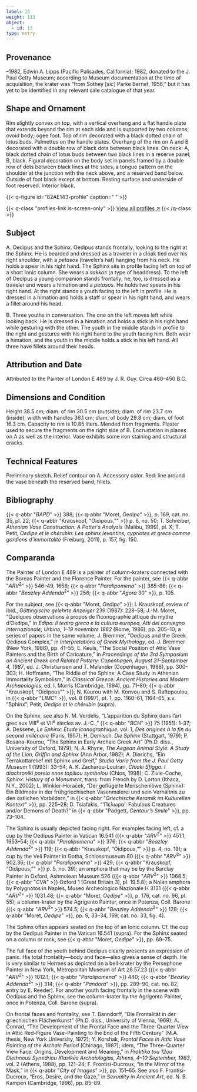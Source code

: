 ```yaml
---
label: 13
weight: 113
object:
  - id: 13
type: entry
---
```


## Provenance

–1982, Edwin A. Lipps (Pacific Palisades, California); 1982, donated to the J. Paul Getty Museum; according to Museum documentation at the time of acquisition, the krater was “from Sothey [*sic*] Parke Bernet, 1956,” but it has yet to be identified in any relevant sale catalogue of that year.

## Shape and Ornament

Rim slightly convex on top, with a vertical overhang and a flat handle plate that extends beyond the rim at each side and is supported by two columns; ovoid body; ogee foot. Top of rim decorated with a black dotted chain of lotus buds. Palmettes on the handle plates. Overhang of the rim on A and B decorated with a double row of black dots between black lines. On neck: A, black dotted chain of lotus buds between two black lines in a reserve panel; B, black. Figural decoration on the body set in panels framed by a double row of dots between black lines at the sides, a tongue pattern on the shoulder at the junction with the neck above, and a reserved band below. Outside of foot black except at bottom. Resting surface and underside of foot reserved. Interior black.

{{< q-figure id="82AE143-profile" caption=" " >}}

{{< q-class "profiles-link is-screen-only" >}}
[View all profiles ↗](/profiles/#82AE143-profile)
{{< /q-class >}}

## Subject

A. Oedipus and the Sphinx. Oedipus stands frontally, looking to the right at the Sphinx. He is bearded and dressed as a traveler in a cloak tied over his right shoulder, with a *petasos* (traveler’s hat) hanging from his neck. He holds a spear in his right hand. The Sphinx sits in profile facing left on top of a short Ionic column. She wears a *sakkos* (a type of headdress). To the left of Oedipus a young companion stands frontally; he, too, is dressed as a traveler and wears a himation and a *petasos*. He holds two spears in his right hand. At the right stands a youth facing to the left in profile. He is dressed in a himation and holds a staff or spear in his right hand, and wears a fillet around his head.

B. Three youths in conversation. The one on the left moves left while looking back. He is dressed in a himation and holds a stick in his right hand while gesturing with the other. The youth in the middle stands in profile to the right and gestures with his right hand to the youth facing him. Both wear a himation, and the youth in the middle holds a stick in his left hand. All three have fillets around their heads.

## Attribution and Date

Attributed to the Painter of London E 489 by J. R. Guy. Circa 460–450 B.C.

## Dimensions and Condition

Height 38.5 cm; diam. of rim 30.5 cm (outside); diam. of rim 23.7 cm (inside); width with handles 36.1 cm; diam. of body 29.8 cm; diam. of foot 16.3 cm. Capacity to rim is 10.85 liters. Mended from fragments. Plaster used to secure the fragments on the right side of B. Encrustation in places on A as well as the interior. Vase exhibits some iron staining and structural cracks.

## Technical Features

Preliminary sketch. Relief contour on A. Accessory color. Red: line around the vase beneath the reserved band; fillets.

## Bibliography

{{< q-abbr "*BAPD*" >}} 388; {{< q-abbr "Moret, *Oedipe*" >}}, p. 169, cat. no. 35, pl. 22; {{< q-abbr "Krauskopf, “Oidipous,”" >}} p. 6, no. 50; T. Schreiber, *Athenian Vase Construction: A Potter’s Analysis* (Malibu, 1999), pl. X; T. Petit, *Oedipe et le chérubin: Les sphinx levantins, cypriotes et grecs comme gardiens d’immortalité* (Freiburg, 2011), p. 157, fig. 150.

## Comparanda

The Painter of London E 489 is a painter of column-kraters connected with the Boreas Painter and the Florence Painter. For the painter, see {{< q-abbr "*ARV*<sup>2</sup>" >}} 546–49, 1658; {{< q-abbr "*Paralipomena*" >}} 385–86; {{< q-abbr "*Beazley Addenda*<sup>2</sup>" >}} 256; {{< q-abbr "*Agora* 30" >}}, p. 105.

For the subject, see {{< q-abbr "Moret, *Oedipe*" >}}; I. Krauskopf, review of ibid., *Göttingische gelehrte Anzeiger* 239 (1987): 228–58; J.-M. Moret, “Quelques observations à propos de l’iconographie attique du mythe d’Oedipe,” in *Edipo: Il teatro greco e la cultura europea, Atti del convegno internazionale, Urbino, 1–19 novembre 1982* (Rome, 1986), pp. 205–10; a series of papers in the same volume; J. Bremmer, “Oedipus and the Greek Oedipus Complex,” in *Interpretations of Greek Mythology*, ed. J. Bremmer (New York, 1986), pp. 41–55; E. Keuls, “The Social Position of Attic Vase Painters and the Birth of Caricature,” in *Proceedings of the 3rd Symposium on Ancient Greek and Related Pottery: Copenhagen, August 31–September 4, 1987*, ed. J. Christiansen and T. Melander (Copenhagen, 1988), pp. 300–303; H. Hoffmann, “The Riddle of the Sphinx: A Case Study in Athenian Immortality Symbolism,” in *Classical Greece: Ancient Histories and Modern Archaeologies*, ed. I. Morris (Cambridge, 1994), pp. 71–80; {{< q-abbr "Krauskopf, “Oidipous”" >}}; N. Kourou with M. Konvou and S. Raftopoulou, in {{< q-abbr "*LIMC*" >}}, vol. 8 (1997), pt. 1, pp. 1160–61, 1164–65, s.v. “Sphinx”; Petit, *Oedipe et le chérubin* (supra).

On the Sphinx, see also N. M. Verdelis, “L’apparition du Sphinx dans l’art grec aux VIII<sup>e</sup> et VII<sup>e</sup> siècles av. J.-C.,” {{< q-abbr "*BCH*" >}} 75 (1951): 1–37; A. Dessene, *Le Sphinx: Étude iconographique*, vol. 1, *Des origines à la fin du second millénaire* (Paris, 1957); H. Demisch, *Die Sphinx* (Stuttgart, 1979); P. Bosana-Kourou, “The Sphinx in Early Archaic Greek Art” (Ph.D. diss., University of Oxford, 1979); N. A. Rhyne, *The Aegean Animal Style: A Study of the Lion, Griffin and Sphinx* (Ann Arbor, 1982); A. Dierichs, “Ein Terrakottarelief mit Sphinx und Greif,” *Studia Varia from the J. Paul Getty Museum* 1 (1993): 33–54; A. K. Zacharou-Loutrari, *Chiaki Sfigga: I diachroniki poreia enos topikou symbolou* (Chios, 1998); C. Zivie-Coche, *Sphinx: History of a Monument*, trans. from French by D. Lorton (Ithaca, N.Y., 2002); L. Winkler-Horaček, “Der geflügelte Menschenlöwe (Sphinx): Ein Bildmotiv in der frühgriechischen Vasenmalerei und sein Verhältnis zu den östlichen Vorbildern,” in {{< q-abbr "*Griechische Keramik im Kulturellen Kontext*" >}}, pp. 225–28; D. Tsiafakis, “‘Πέλωρα’: Fabulous Creatures and/or Demons of Death?” in {{< q-abbr "Padgett, *Centaur’s Smile*" >}}, pp. 73–104.

The Sphinx is usually depicted facing right. For examples facing left, cf. a cup by the Oedipus Painter in Vatican 16.541 ({{< q-abbr "*ARV*<sup>2</sup>" >}} 451.1, 1653–54; {{< q-abbr "*Paralipomena*" >}} 376; {{< q-abbr "*Beazley Addenda*<sup>2</sup>" >}} 119; {{< q-abbr "Krauskopf, “Oidipous,”" >}} p. 4, no. 19); a cup by the Veii Painter in Gotha, Schlossmuseum 80 ({{< q-abbr "*ARV*<sup>2</sup>" >}} 902.36; {{< q-abbr "*Paralipomena*" >}} 429; {{< q-abbr "Krauskopf, “Oidipous,”" >}} p. 5, no. 39); an amphora that may be by the Barclay Painter in Oxford, Ashmolean Museum 526 ({{< q-abbr "*ARV*<sup>2</sup>" >}} 1068.5; {{< q-abbr "*CVA*" >}} Oxford 1 [Great Britain 3], pl. 19.5.8); a Nolan amphora by Polygnotos in Naples, Museo Archeologico Nazionale H 3131 ({{< q-abbr "*ARV*<sup>2</sup>" >}} 1031.48; {{< q-abbr "Moret, *Oedipe*" >}}, p. 176, cat. no. 96, pl. 55); a column-krater by the Agrigento Painter, once in Potenza, Coll. Barone ({{< q-abbr "*ARV*<sup>2</sup>" >}} 574.5; {{< q-abbr "*Beazley Addenda*<sup>2</sup>" >}} 128; {{< q-abbr "Moret, *Oedipe*" >}}, pp. 9, 33–34, 169, cat. no. 33, fig. 4).

The Sphinx often appears seated on the top of an Ionic column. Cf. the cup by the Oedipus Painter in the Vatican 16.541 (supra). For the Sphinx seated on a column or rock, see {{< q-abbr "Moret, *Oedipe*" >}}, pp. 69–75.

The full face of the youth behind Oedipus clearly presents an expression of panic. His total frontality—body and face—also gives a sense of depth. He is very similar to Hermes as depicted on a bell-krater by the Persephone Painter in New York, Metropolitan Museum of Art 28.57.23 ({{< q-abbr "*ARV*<sup>2</sup>" >}} 1012.1; {{< q-abbr "*Paralipomena*" >}} 440; {{< q-abbr "*Beazley Addenda*<sup>2</sup>" >}} 314; {{< q-abbr "*Pandora*" >}}, pp. 289–90, cat. no. 82, entry by E. Reeder). For another youth facing frontally in the scene with Oedipus and the Sphinx, see the column-krater by the Agrigento Painter, once in Potenza, Coll. Barone (supra).

On frontal faces and frontality, see T. Banndorff, “Die Frontalität in der griechischen Flächenkunst” (Ph.D. diss., University of Vienna, 1969); A. Conrad, “The Development of the Frontal Face and the Three-Quarter View in Attic Red-Figure Vase-Painting to the End of the Fifth Century” (M.A. thesis, New York University, 1972); Y. Korshak, *Frontal Faces in Attic Vase Painting of the Archaic Period* (Chicago, 1987); idem, “The Three-Quarter View Face: Origins, Development and Meaning,” in *Praktika tou 12ou Diethnous Synedriou Klasikēs Archaiologias, Athens, 4–10 September, 1983*, vol. 2 (Athens, 1988), pp. 121–24; F. Frontisi-Ducroux, “In the Mirror of the Mask,” in {{< q-abbr "*City of Images*" >}}, pp. 151–65. See also F. Frontisi-Ducroux, “Eros, Desire, and the Gaze,” in *Sexuality in Ancient Art*, ed. N. B. Kampen (Cambridge, 1996), pp. 85–89.
